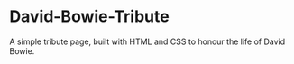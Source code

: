 # David-Bowie-Tribute
A simple tribute page, built with HTML and CSS to honour the life of David Bowie.
